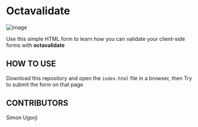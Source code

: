 # Octavalidate

![image](https://user-images.githubusercontent.com/68190998/204848203-0ce531ff-792e-4c97-892d-9183fab27281.png)

Use this simple HTML form to learn how you can validate your client-side forms with **octavalidate**

## HOW TO USE

Download this repository and open the `index.html` file in a browser, then Try to submit the form on that page

## CONTRIBUTORS

Simon Ugorji
